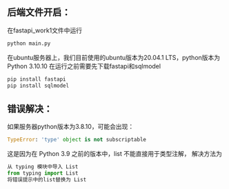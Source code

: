 ## 后端文件开启：
在fastapi_work1文件中运行
```python
python main.py
```
在ubuntu服务器上，我们目前使用的ubuntu版本为20.04.1 LTS，python版本为Python 3.10.10
在运行之前需要先下载fastapi和sqlmodel

```python
pip install fastapi
pip install sqlmodel
```

## 错误解决：
如果服务器python版本为3.8.10，可能会出现：
```python
TypeError: 'type' object is not subscriptable
```
这是因为在 Python 3.9 之前的版本中，list 不能直接用于类型注解，
解决方法为
```python
从 typing 模块中导入 List
from typing import List
将错误提示中的list替换为 List
```